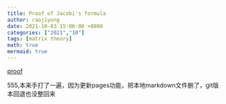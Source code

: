 ```yaml
---
title: Proof of Jacobi's formula
author: raojiyong
date: 2021-10-03 15:00:00 +0800
categories: ["2021","10"]
tags: [matrix theory]
math: true
mermaid: true
---
```


[proof](https://en.wikipedia.org/wiki/Jacobi%27s_formula)

555,本来手打了一遍，因为更新pages功能，把本地markdown文件删了，git版本回退也没整回来